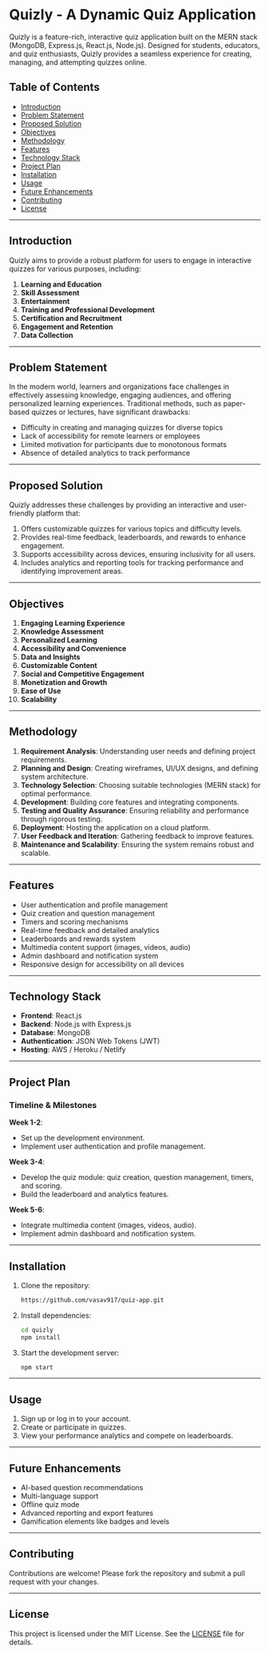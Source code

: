 # Quizly - A Dynamic Quiz Application

Quizly is a feature-rich, interactive quiz application built on the MERN stack (MongoDB, Express.js, React.js, Node.js). Designed for students, educators, and quiz enthusiasts, Quizly provides a seamless experience for creating, managing, and attempting quizzes online.

## Table of Contents
- [Introduction](#introduction)
- [Problem Statement](#problem-statement)
- [Proposed Solution](#proposed-solution)
- [Objectives](#objectives)
- [Methodology](#methodology)
- [Features](#features)
- [Technology Stack](#technology-stack)
- [Project Plan](#project-plan)
- [Installation](#installation)
- [Usage](#usage)
- [Future Enhancements](#future-enhancements)
- [Contributing](#contributing)
- [License](#license)

---

## Introduction

Quizly aims to provide a robust platform for users to engage in interactive quizzes for various purposes, including:

1. **Learning and Education**
2. **Skill Assessment**
3. **Entertainment**
4. **Training and Professional Development**
5. **Certification and Recruitment**
6. **Engagement and Retention**
7. **Data Collection**

---

## Problem Statement

In the modern world, learners and organizations face challenges in effectively assessing knowledge, engaging audiences, and offering personalized learning experiences. Traditional methods, such as paper-based quizzes or lectures, have significant drawbacks:

- Difficulty in creating and managing quizzes for diverse topics
- Lack of accessibility for remote learners or employees
- Limited motivation for participants due to monotonous formats
- Absence of detailed analytics to track performance

---

## Proposed Solution

Quizly addresses these challenges by providing an interactive and user-friendly platform that:

1. Offers customizable quizzes for various topics and difficulty levels.
2. Provides real-time feedback, leaderboards, and rewards to enhance engagement.
3. Supports accessibility across devices, ensuring inclusivity for all users.
4. Includes analytics and reporting tools for tracking performance and identifying improvement areas.

---

## Objectives

1. **Engaging Learning Experience**
2. **Knowledge Assessment**
3. **Personalized Learning**
4. **Accessibility and Convenience**
5. **Data and Insights**
6. **Customizable Content**
7. **Social and Competitive Engagement**
8. **Monetization and Growth**
9. **Ease of Use**
10. **Scalability**

---

## Methodology

1. **Requirement Analysis**: Understanding user needs and defining project requirements.
2. **Planning and Design**: Creating wireframes, UI/UX designs, and defining system architecture.
3. **Technology Selection**: Choosing suitable technologies (MERN stack) for optimal performance.
4. **Development**: Building core features and integrating components.
5. **Testing and Quality Assurance**: Ensuring reliability and performance through rigorous testing.
6. **Deployment**: Hosting the application on a cloud platform.
7. **User Feedback and Iteration**: Gathering feedback to improve features.
8. **Maintenance and Scalability**: Ensuring the system remains robust and scalable.

---

## Features

- User authentication and profile management
- Quiz creation and question management
- Timers and scoring mechanisms
- Real-time feedback and detailed analytics
- Leaderboards and rewards system
- Multimedia content support (images, videos, audio)
- Admin dashboard and notification system
- Responsive design for accessibility on all devices

---

## Technology Stack

- **Frontend**: React.js
- **Backend**: Node.js with Express.js
- **Database**: MongoDB
- **Authentication**: JSON Web Tokens (JWT)
- **Hosting**: AWS / Heroku / Netlify

---

## Project Plan

### Timeline & Milestones

**Week 1-2**:
- Set up the development environment.
- Implement user authentication and profile management.

**Week 3-4**:
- Develop the quiz module: quiz creation, question management, timers, and scoring.
- Build the leaderboard and analytics features.

**Week 5-6**:
- Integrate multimedia content (images, videos, audio).
- Implement admin dashboard and notification system.

---

## Installation

1. Clone the repository:
   ```bash
   https://github.com/vasav917/quiz-app.git
   ```
2. Install dependencies:
   ```bash
   cd quizly
   npm install
   ```
3. Start the development server:
   ```bash
   npm start
   ```

---

## Usage

1. Sign up or log in to your account.
2. Create or participate in quizzes.
3. View your performance analytics and compete on leaderboards.

---

## Future Enhancements

- AI-based question recommendations
- Multi-language support
- Offline quiz mode
- Advanced reporting and export features
- Gamification elements like badges and levels

---

## Contributing

Contributions are welcome! Please fork the repository and submit a pull request with your changes.

---

## License

This project is licensed under the MIT License. See the [LICENSE](LICENSE) file for details.

